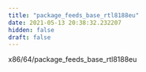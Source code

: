 ```yaml
---
title: "package_feeds_base_rtl8188eu"
date: 2021-05-13 20:38:32.232207
hidden: false
draft: false
---
```


x86/64/package_feeds_base_rtl8188eu

